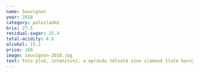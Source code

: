 ```yaml
---
name: Sauvignon
year: 2018
category: polosladké
brix: 27.5
residual-sugar: 15.4
total-acidity: 4.6
alcohol: 15.2
price: 160
image: sauvignon-2018.jpg
text: Toto plné, intenzivní, a opravdu tělnaté víno slámově žluté barvy nadchne nádhernou vůní mučenky, v chuťi doprovázenou zřetelnými tóny sušených fíků a medu. Dokonale se snoubí s hořkou čokoládou, dezerty a sýry s modrou plísní.
---
```

